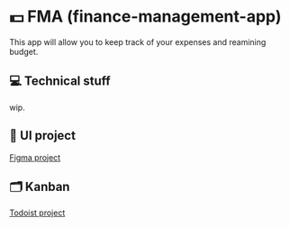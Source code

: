 # 💵 FMA (finance-management-app)
This app will allow you to keep track of your expenses and reamining budget.

## 💻 Technical stuff
wip.

## 🎨 UI project 
[Figma project](https://www.figma.com/file/Wh99DRNMALvXrJOEaXscZV/FMA-(UI)?node-id=5:2&frame-preset-name=Desktop)

## 🗂 Kanban
[Todoist project](https://todoist.com/app/project/2261659913)
